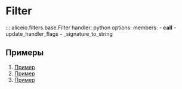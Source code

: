 # Filter

::: aliceio.filters.base.Filter
    handler: python
    options:
      members:
        - __call__
        - update_handler_flags
        - _signature_to_string



## Примеры
1. [Пример](https://github.com/K1rL3s/aliceio/blob/examples/examples/filters.py)
2. [Пример](https://github.com/K1rL3s/aliceio/blob/examples/examples/custom_filter.py)
3. [Пример](https://github.com/K1rL3s/aliceio/blob/examples/examples/context_addition.py)
